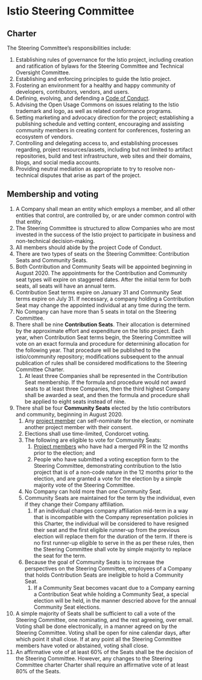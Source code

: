 # Istio Steering Committee

## Charter

The Steering Committee’s responsibilities include:

1. Establishing rules of governance for the Istio project, including creation
and ratification of bylaws for the Steering Committee and Technical Oversight
Committee.
1. Establishing and enforcing principles to guide the Istio project.
1. Fostering an environment for a healthy and happy community of developers,
contributors, vendors, and users.
1. Defining, evolving, and defending a
[Code of Conduct](../CONTRIBUTING.md#code-of-conduct).
1. Advising the Open Usage Commons on issues relating to the Istio trademark and
logo, as well as related conformance programs.
1. Setting marketing and advocacy direction for the project; establishing a
publishing schedule and vetting content, encouraging and assisting community
members in creating content for conferences, fostering an ecosystem of vendors.
1. Controlling and delegating access to, and establishing processes regarding,
project resources/assets, including but not limited to artifact repositories,
build and test infrastructure, web sites and their domains, blogs, and social
media accounts.
1. Providing neutral mediation as appropriate to try to resolve non-technical
disputes that arise as part of the project.

## Membership and voting

1. A Company shall mean an entity which employs a member, and all other
entities that control, are controlled by, or are under common control with that
entity.
1. The Steering Committee is structured to allow Companies who are most
invested in the success of the Istio project to participate in business and
non-technical decision-making.
1. All members should abide by the project Code of Conduct.
1. There are two types of seats on the Steering Committee: Contribution Seats
and Community Seats.
1. Both Contribution and Community Seats will be appointed beginning in
August 2020. The appointments for the Contribution and Community seat types will
expire on staggered dates. After the initial term for both seats, all seats
will have an annual term.
1. Contribution Seat terms expire on January 31 and Community Seat terms expire
on July 31. If necessary, a company holding a Contribution Seat may change the
appointed individual at any time during the term.
1. No Company can have more than 5 seats in total on the Steering Committee.
1. There shall be nine **Contribution Seats**.  Their allocation is determined
by the approximate effort and expenditure on the Istio project. Each year, when
Contribution Seat terms begin, the Steering Committee will vote on an exact
formula and procedure for determining allocation for the following year.
That procedure will be published to the istio/community repository;
modifications subsequent to the annual publication of rules shall be considered
modifications to the Steering Committee Charter.
    1. At least three Companies shall be represented in the Contribution Seat
    membership. If the formula and procedure would not award seats to at least
    three Companies, then the third highest Company shall be awarded a seat,
    and then the formula and procedure shall be applied to eight seats instead
    of nine.
1. There shall be four **Community Seats** elected by the Istio contributors
and community, beginning in August 2020.
    1. Any [project member](../ROLES.md#member) can self-nominate for the
    election, or nominate another project member with their consent.
    1. Elections shall use time-limited, Condorcet voting.
    1. The following are eligible to vote for Community Seats:
        1. [Project members](../ROLES.md#member) who have had a merged PR in
        the 12 months prior to the election; and
        1. People who have submitted a voting exception form to the
        Steering Committee, demonstrating contribution to the Istio project
        that is of a non-code nature in the 12 months prior to the election,
        and are granted a vote for the election by a simple majority vote of
        the Steering Committee.
    1. No Company can hold more than one Community Seat.
    1. Community Seats are maintained for the term by the individual, even
    if they change their Company affiliation.
        1. If an individual changes company affiliation mid-term in a way
        that is incompatible with the Company representation policies in
        this Charter, the individual will be considered to have resigned
        their seat and the first eligible runner-up from the previous
        election will replace them for the duration of the term. If there
        is no first runner-up eligible to serve in the as per these rules,
        then the Steering Committee shall vote by simple majority to replace
        the seat for the term.
    1. Because the goal of Community Seats is to increase the perspectives on
    the Steering Committee, employees of a Company that holds Contribution
    Seats are ineligible to hold a Community Seat.
        1. If a Community Seat becomes vacant due to a Company earning a
        Contribution Seat while holding a Community Seat, a special election
        will be held, in the manner descried above for the annual Community
        Seat elections.
1. A simple majority of Seats shall be sufficient to call a vote of the
Steering Committee, one nominating, and the rest agreeing, over email. Voting
shall be done electronically, in a manner agreed on by the Steering Committee.
Voting shall be open for nine calendar days, after which point it shall close.
If at any point all the Steering Committee members have voted or abstained,
voting shall close.
1. An affirmative vote of at least 60% of the Seats shall be the decision of
the Steering Committee. However, any changes to the Steering Committee charter
Charter shall require an affirmative vote of at least 80% of the Seats.
